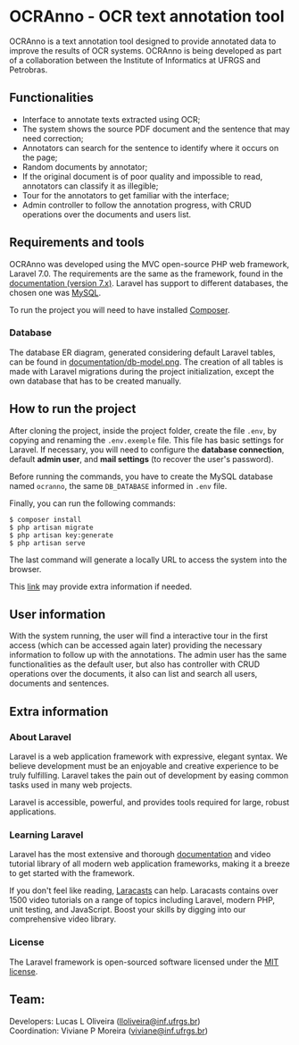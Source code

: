 # OCRAnno - OCR text annotation tool

OCRAnno is a text annotation tool designed to provide annotated data to improve the results of OCR systems. OCRAnno is being developed as part of a collaboration between the Institute of Informatics at UFRGS and Petrobras.

## Functionalities

* Interface to annotate texts extracted using OCR;
* The system shows the source PDF document and the sentence that may need correction;
* Annotators can search for the sentence to identify where it occurs on the page;
* Random documents by annotator;
* If the original document is of poor quality and impossible to read, annotators can classify it as illegible;
* Tour for the annotators to get familiar with the interface;
* Admin controller to follow the annotation progress, with CRUD operations over the documents and users list.

## Requirements and tools

OCRAnno was developed using the MVC open-source PHP web framework, Laravel 7.0. The requirements are the same as the framework, found in the [documentation (version 7.x)](https://laravel.com/docs/7.x). Laravel has support to different databases, the chosen one was [MySQL](https://www.mysql.com/).

To run the project you will need to have installed [Composer](https://getcomposer.org/).

### Database

The database ER diagram, generated considering default Laravel tables, can be found in [documentation/db-model.png](ocranno/documentation/db-model.png). The creation of all tables is made with Laravel migrations during the project initialization, except the own database that has to be created manually.

## How to run the project

After cloning the project, inside the project folder, create the file `.env`, by copying and renaming the `.env.exemple` file. This file has basic settings  for Laravel. If necessary, you will need to configure the **database connection**, default **admin user**, and **mail settings** (to recover the user's password).

Before running the commands, you have to create the MySQL database named `ocranno`, the same `DB_DATABASE` informed in `.env` file.

Finally, you can run the following commands:

```
$ composer install
$ php artisan migrate
$ php artisan key:generate
$ php artisan serve
```
The last command will generate a locally URL to access the system into the browser.

This [link](https://gist.github.com/hootlex/da59b91c628a6688ceb1) may provide extra information if needed.

## User information

With the system running, the user will find a interactive tour in the first access (which can be accessed again later) providing the necessary information to follow up with the annotations. The admin user has the same functionalities as the default user, but also has controller with CRUD operations over the documents, it also can list and search all users, documents and sentences.

## Extra information

### About Laravel

Laravel is a web application framework with expressive, elegant syntax. We believe development must be an enjoyable and creative experience to be truly fulfilling. Laravel takes the pain out of development by easing common tasks used in many web projects.

Laravel is accessible, powerful, and provides tools required for large, robust applications.

### Learning Laravel

Laravel has the most extensive and thorough [documentation](https://laravel.com/docs) and video tutorial library of all modern web application frameworks, making it a breeze to get started with the framework.

If you don't feel like reading, [Laracasts](https://laracasts.com) can help. Laracasts contains over 1500 video tutorials on a range of topics including Laravel, modern PHP, unit testing, and JavaScript. Boost your skills by digging into our comprehensive video library.

### License

The Laravel framework is open-sourced software licensed under the [MIT license](https://opensource.org/licenses/MIT).


## Team:
Developers: Lucas L Oliveira (lloliveira@inf.ufrgs.br) <br>
Coordination: Viviane P Moreira (viviane@inf.ufrgs.br)
